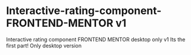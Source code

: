 # Interactive-rating-component-FRONTEND-MENTOR v1
Interactive rating component FRONTEND MENTOR desktop only v1
Its the first part! Only desktop version
